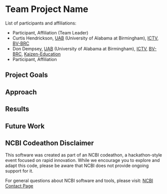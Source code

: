 # Team Project Name

List of participants and affiliations:
- Participant, Affiliation (Team Leader)
- Curtis Hendrickson, [UAB](https://uab.edu) (University of Alabama at Birmingham), [ICTV](https://ictv.global), [BV-BRC](https://bv-brc.org)
- Don Dempsey, [UAB](https://uab.edu) (University of Alabama at Birmingham), [ICTV](https://ictv.global), [BV-BRC](https://bv-brc.org), [Kaizen-Education](https://www.uab.edu/ccts/training-academy/kaizen)
- Participant, Affiliation

## Project Goals

## Approach

## Results

## Future Work

## NCBI Codeathon Disclaimer
This software was created as part of an NCBI codeathon, a hackathon-style event focused on rapid innovation. While we encourage you to explore and adapt this code, please be aware that NCBI does not provide ongoing support for it.

For general questions about NCBI software and tools, please visit: [NCBI Contact Page](https://www.ncbi.nlm.nih.gov/home/about/contact/)

